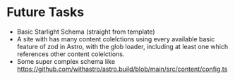 # Future Tasks

- Basic Starlight Schema (straight from template)
- A site with has many content colelctions using every available basic feature of zod in Astro, with the glob loader, including at least one which references other content colelctions.
- Some super complex schema like https://github.com/withastro/astro.build/blob/main/src/content/config.ts
